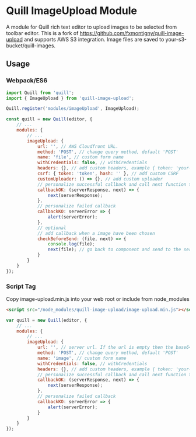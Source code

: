 # Quill ImageUpload Module

A module for Quill rich text editor to upload images to be selected from toolbar editor. This is a fork of https://github.com/fxmontigny/quill-image-upload and supports AWS S3 integration. Image files are saved to your-s3-bucket/quill-images. 

## Usage

### Webpack/ES6

```javascript
import Quill from 'quill';
import { ImageUpload } from 'quill-image-upload';

Quill.register('modules/imageUpload', ImageUpload);

const quill = new Quill(editor, {
	// ...
	modules: {
		// ...
		imageUpload: {
			url: '', // AWS Cloudfront URL.
			method: 'POST', // change query method, default 'POST'
			name: 'file', // custom form name
			withCredentials: false, // withCredentials
			headers: {}, // add custom headers, example { token: 'your-token'}
			csrf: { token: 'token', hash: '' }, // add custom CSRF
			customUploader: () => {}, // add custom uploader
			// personalize successful callback and call next function to insert new url to the editor
			callbackOK: (serverResponse, next) => {
				next(serverResponse);
			},
			// personalize failed callback
			callbackKO: serverError => {
				alert(serverError);
			},
			// optional
			// add callback when a image have been chosen
			checkBeforeSend: (file, next) => {
				console.log(file);
				next(file); // go back to component and send to the server
			}
		}
	}
});
```

### Script Tag

Copy image-upload.min.js into your web root or include from node_modules

```html
<script src="/node_modules/quill-image-upload/image-upload.min.js"></script>
```

```javascript
var quill = new Quill(editor, {
	// ...
	modules: {
		// ...
		imageUpload: {
			url: '', // server url. If the url is empty then the base64 returns
			method: 'POST', // change query method, default 'POST'
			name: 'image', // custom form name
			withCredentials: false, // withCredentials
			headers: {}, // add custom headers, example { token: 'your-token'}
			// personalize successful callback and call next function to insert new url to the editor
			callbackOK: (serverResponse, next) => {
				next(serverResponse);
			},
			// personalize failed callback
			callbackKO: serverError => {
				alert(serverError);
			}
		}
	}
});
```
